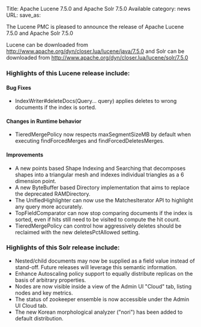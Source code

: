 Title: Apache Lucene 7.5.0 and Apache Solr 7.5.0 Available
category: news
URL: 
save_as: 

The Lucene PMC is pleased to announce the release of Apache Lucene 7.5.0 and Apache Solr 7.5.0

Lucene can be downloaded from <http://www.apache.org/dyn/closer.lua/lucene/java/7.5.0>
and Solr can be downloaded from <http://www.apache.org/dyn/closer.lua/lucene/solr/7.5.0>

### Highlights of this Lucene release include:

#### Bug Fixes

  * IndexWriter#deleteDocs(Query... query) applies deletes to wrong documents if the index is sorted.

#### Changes in Runtime behavior

  * TieredMergePolicy now respects maxSegmentSizeMB by default when executing findForcedMerges and findForcedDeletesMerges.

#### Improvements

  * A new points based Shape Indexing and Searching that decomposes shapes into a triangular mesh and indexes individual triangles as a 6 dimension point.
  * A new ByteBuffer based Directory implementation that aims to replace the deprecated RAMDirectory.
  * The UnifiedHighlighter can now use the MatchesIterator API to highlight any query more accurately.
  * TopFieldComparator can now stop comparing documents if the index is sorted, even if hits still need to be visited to compute the hit count.
  * TieredMergePolicy can control how aggressively deletes should be reclaimed with the new deletesPctAllowed setting.

### Highlights of this Solr release include:

  * Nested/child documents may now be supplied as a field value instead of stand-off. Future releases will leverage this semantic information.
  * Enhance Autoscaling policy support to equally distribute replicas on the basis of arbitrary properties.
  * Nodes are now visible inside a view of the Admin UI "Cloud" tab, listing nodes and key metrics.
  * The status of zookeeper ensemble is now accessible under the Admin UI Cloud tab.
  * The new Korean morphological analyzer ("nori") has been added to default distribution.

